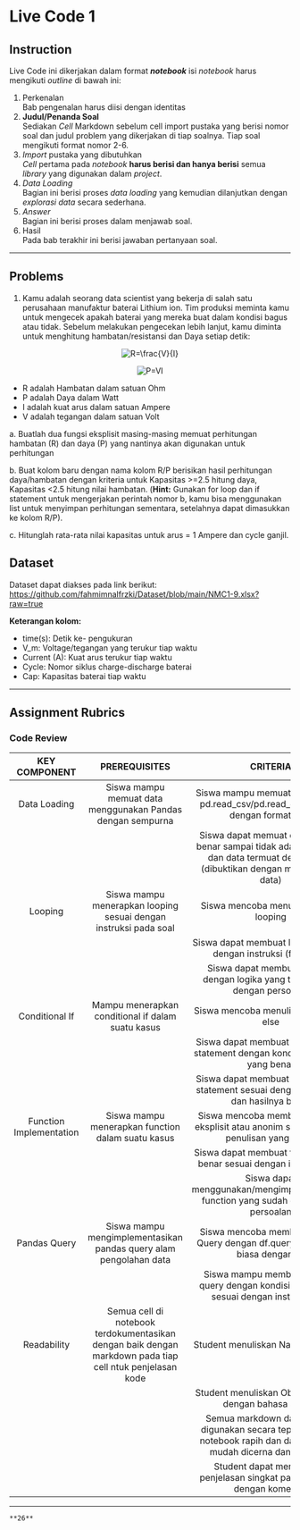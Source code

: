 # Live Code 1

## Instruction

Live Code ini dikerjakan dalam format ***notebook*** isi *notebook* harus mengikuti *outline* di bawah ini:
1. Perkenalan\
   Bab pengenalan harus diisi dengan identitas
2. **Judul/Penanda Soal**\
    Sediakan *Cell* Markdown sebelum cell import pustaka yang berisi nomor soal dan judul problem yang dikerjakan di tiap soalnya. Tiap soal mengikuti format nomor 2-6.
3. *Import* pustaka yang dibutuhkan\
   *Cell* pertama pada *notebook* **harus berisi dan hanya berisi** semua *library* yang digunakan dalam *project*.
4. *Data Loading*\
   Bagian ini berisi proses *data loading* yang kemudian dilanjutkan dengan *explorasi data* secara sederhana.
5. *Answer*\
   Bagian ini berisi proses dalam menjawab soal.
6. Hasil\
   Pada bab terakhir ini berisi jawaban pertanyaan soal.

---

## Problems

1. Kamu adalah seorang data scientist yang bekerja di salah satu perusahaan manufaktur baterai Lithium ion. Tim produksi meminta kamu untuk mengecek apakah baterai yang mereka buat dalam kondisi bagus atau tidak. Sebelum melakukan pengecekan lebih lanjut, kamu diminta untuk menghitung hambatan/resistansi dan Daya setiap detik:


<p align="center"><img src="https://latex.codecogs.com/png.latex?R=\frac{V}{I}" title="R=\frac{V}{I}" /></p>


<p align="center"><img src="https://latex.codecogs.com/png.latex?P=VI" title="P=VI" class="center" /></p>

- R adalah Hambatan dalam satuan Ohm
- P adalah Daya dalam Watt
- I adalah kuat arus dalam satuan Ampere
- V adalah tegangan dalam satuan Volt

a. Buatlah dua fungsi eksplisit masing-masing memuat perhitungan hambatan (R) dan daya (P) yang nantinya akan digunakan untuk perhitungan

b. Buat kolom baru dengan nama kolom R/P berisikan hasil perhitungan daya/hambatan dengan kriteria untuk Kapasitas >=2.5 hitung daya, Kapasitas <2.5 hitung nilai hambatan. (**Hint:** Gunakan for loop dan if statement untuk mengerjakan perintah nomor b, kamu bisa menggunakan list untuk menyimpan perhitungan sementara, setelahnya dapat dimasukkan ke kolom R/P).

c. Hitunglah rata-rata nilai kapasitas untuk arus = 1 Ampere dan cycle ganjil.


## Dataset
Dataset dapat diakses pada link berikut: https://github.com/fahmimnalfrzki/Dataset/blob/main/NMC1-9.xlsx?raw=true

**Keterangan kolom:**
- time(s): Detik ke- pengukuran
- V_m: Voltage/tegangan yang terukur tiap waktu
- Current (A): Kuat arus terukur tiap waktu
- Cycle: Nomor siklus charge-discharge baterai
- Cap: Kapasitas baterai tiap waktu

---

## Assignment Rubrics

### Code Review

|      KEY COMPONENT      |                                               PREREQUISITES                                              |                                                               CRITERIA                                                              | POINTS | TOTAL |
|:-----------------------:|:--------------------------------------------------------------------------------------------------------:|:-----------------------------------------------------------------------------------------------------------------------------------:|:------:|:-----:|
|       Data Loading      | Siswa mampu memuat data menggunakan Pandas dengan sempurna                                               | Siswa mampu memuat data dengan pd.read_csv/pd.read_excel sesuai dengan format data                                                  |    1   |   2   |
|                         |                                                                                                          | Siswa dapat memuat data dengan benar sampai tidak ada pesan error dan data termuat dengan baik (dibuktikan dengan menampilkan data) |    1   |       |
|         Looping         | Siswa mampu menerapkan looping sesuai dengan instruksi pada soal                                         | Siswa mencoba menuliskan kode looping                                                                                               |    1   |   5   |
|                         |                                                                                                          | Siswa dapat membuat looping sesuai dengan instruksi (for/while)                                                                     |    2   |       |
|                         |                                                                                                          | Siswa dapat membuat looping dengan logika yang tepat sesuai dengan persoalan                                                        |    2   |       |
|      Conditional If     | Mampu menerapkan conditional if dalam suatu kasus                                                        | Siswa mencoba menuliskan kode if-else                                                                                               |    1   |   5   |
|                         |                                                                                                          | Siswa dapat membuat conditional if statement dengan kondisi dan logika yang benar                                                   |    2   |       |
|                         |                                                                                                          | Siswa dapat membuat conditional if statement sesuai dengan persoalan dan hasilnya benar                                             |    2   |       |
| Function Implementation | Siswa mampu menerapkan function dalam suatu kasus                                                        | Siswa mencoba membuat function eksplisit atau anonim sesuai dengan penulisan yang benar                                             |    1   |   5   |
|                         |                                                                                                          | Siswa dapat membuat function yang benar sesuai dengan instruksi soal                                                                |    2   |       |
|                         |                                                                                                          | Siswa dapat menggunakan/mengimplementasikan function yang sudah dibuat pada persoalan                                               |    2   |       |
|       Pandas Query      | Siswa mampu mengimplementasikan pandas query alam pengolahan data                                        | Siswa mencoba membuat pandas Query dengan df.query atau slicing biasa dengan [ ]                                                    |    2   |   5   |
|                         |                                                                                                          | Siswa mampu membuat pandas query dengan kondisi yang benar, sesuai dengan instruksi soal                                            |    3   |       |
|       Readability       | Semua cell di notebook terdokumentasikan dengan baik dengan markdown pada tiap cell ntuk penjelasan kode |                                                  Student menuliskan Nama dan Batch                                                  |    1   |   4   |
|                         |                                                                                                          |                                       Student menuliskan Objective tugas dengan bahasa sendiri                                      |    1   |       |
|                         |                                                                                                          |       Semua markdown dan heading digunakan secara tepat sehingga notebook rapih dan dapat dengan mudah dicerna dan ditelusuri       |    1   |       |
|                         |                                                                                                          |                              Student dapat memberikan penjelasan singkat pada cell code dengan komentar                             |    1   |       |

---

```{admonition} Total Points
**26**
```
